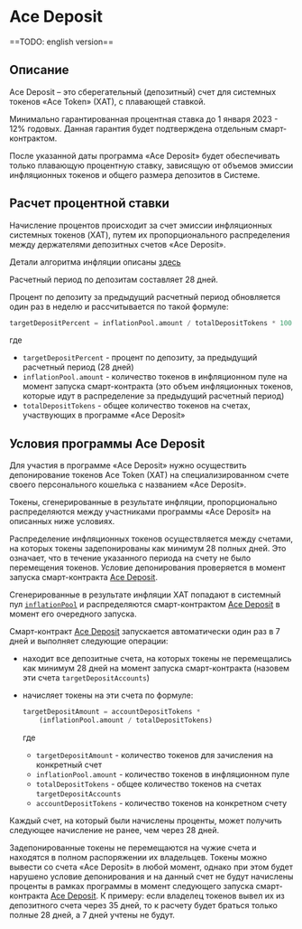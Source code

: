 # Ace Deposit

==TODO: english version==

## Описание

Ace Deposit – это сберегательный (депозитный) счет для системных токенов «Ace Token» (XAT), с плавающей ставкой.

Минимально гарантированная процентная ставка до 1 января 2023 - 12% годовых. Данная гарантия будет подтверждена отдельным смарт-контрактом.

После указанной даты программа «Ace Deposit» будет обеспечивать только плавающую процентную ставку, зависящую от объемов эмиссии инфляционных токенов и общего размера депозитов в Системе.

## Расчет процентной ставки

Начисление процентов происходит за счет эмиссии инфляционных системных токенов (XAT), путем их пропорционального распределения между держателями депозитных счетов «Ace Deposit».

Детали алгоритма инфляции описаны [здесь][1]

Расчетный период по депозитам составляет 28 дней.

Процент по депозиту за предыдущий расчетный период обновляется один раз в неделю и рассчитывается по такой формуле:

```python
targetDepositPercent = inflationPool.amount / totalDepositTokens * 100
```

где

- `targetDepositPercent` - процент по депозиту, за предыдущий расчетный период (28 дней)
- `inflationPool.amount` - количество токенов в инфляционном пуле на момент запуска смарт-контракта (это объем инфляционных токенов, которые идут в распределение за предыдущий расчетный период)
- `totalDepositTokens` - общее количество токенов на счетах, участвующих в программе «Ace Deposit»


## Условия программы Ace Deposit

Для участия в программе «Ace Deposit» нужно осуществить депонирование токенов Ace Token (XAT) на специализированном счете своего персонального кошелька с названием «Ace Deposit».

Токены, сгенерированные в результате инфляции, пропорционально распределяются между участниками программы «Ace Deposit» на описанных ниже условиях.

Распределение инфляционных токенов осуществляется между счетами, на которых токены задепонированы как минимум 28 полных дней. Это означает, что в течение указанного периода на счету не было перемещения токенов. Условие депонирования проверяется в момент запуска смарт-контракта [Ace Deposit][2].

Сгенерированные в результате инфляции XAT попадают в системный пул [`inflationPool`][3] и распределяются смарт-контрактом [Ace Deposit][2] в момент его очередного запуска.

Смарт-контракт [Ace Deposit][2] запускается автоматически один раз в 7 дней и выполняет следующие операции:

- находит все депозитные счета, на которых токены не перемещались как минимум 28 дней на момент запуска смарт-контракта (назовем эти счета `targetDepositAccounts`)
- начисляет токены на эти счета по формуле:

    ```python
    targetDepositAmount = accountDepositTokens *
        (inflationPool.amount / totalDepositTokens)
    ```

    где

    - `targetDepositAmount` - количество токенов для зачисления на конкретный счет
    - `inflationPool.amount` - количество токенов в инфляционном пуле
    - `totalDepositTokens` - общее количество токенов на счетах `targetDepositAccounts`
    - `accountDepositTokens` - количество токенов на конкретном счету

Каждый счет, на который были начислены проценты, может получить следующее начисление не ранее, чем через 28 дней.

Задепонированные токены не перемещаются на чужие счета и находятся в полном распоряжении их владельцев. Токены можно вывести со счета «Ace Deposit» в любой момент, однако при этом будет нарушено условие депонирования и на данный счет не будут начислены проценты в рамках программы в момент следующего запуска смарт-контракта [Ace Deposit][2]. К примеру: если владелец токенов вывел их из депозитного счета через 35 дней, то к расчету будет браться только полные 28 дней, а 7 дней учтены не будут.

[1]: ../system-tokens/ace-token.md
[2]: ../list-of-operations/ace-deposit.md
[3]: ../glossary/system-pools.md#inflationpool